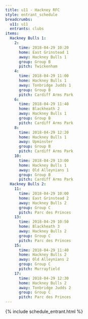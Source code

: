 ```yaml
---
title: u11 - Hackney RFC
style: entrant_schedule
breadcrumbs:
  u11: u11
  entrants: clubs
items:
  Hackney Bulls 1:
    2:
      time: 2018-04-29 10:20
      home: East Grinstead 1
      away: Hackney Bulls 1
      group: Group B
      pitch: Twickenham
    4:
      time: 2018-04-29 11:00
      home: Hackney Bulls 1
      away: Tonbridge Judds 1
      group: Group B
      pitch: Cardiff Arms Park
    6:
      time: 2018-04-29 11:40
      home: Blackheath 2
      away: Hackney Bulls 1
      group: Group B
      pitch: Cardiff Arms Park
    8:
      time: 2018-04-29 12:20
      home: Hackney Bulls 1
      away: Upminster
      group: Group B
      pitch: Cardiff Arms Park
    10:
      time: 2018-04-29 13:00
      home: Hackney Bulls 1
      away: Old Alleynians 1
      group: Group B
      pitch: Cardiff Arms Park
  Hackney Bulls 2:
    11:
      time: 2018-04-29 10:00
      home: East Grinstead 2
      away: Hackney Bulls 2
      group: Group C
      pitch: Parc des Princes
    13:
      time: 2018-04-29 10:50
      home: Blackheath 3
      away: Hackney Bulls 2
      group: Group C
      pitch: Parc des Princes
    15:
      time: 2018-04-29 11:40
      home: Hackney Bulls 2
      away: Old Alleynians 2
      group: Group C
      pitch: Murrayfield
    17:
      time: 2018-04-29 12:30
      home: Hackney Bulls 2
      away: Tonbridge Judds 2
      group: Group C
      pitch: Parc des Princes
---
```


{% include schedule_entrant.html %}

